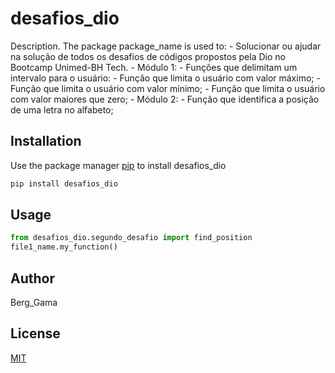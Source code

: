 # desafios_dio

Description. 
The package package_name is used to:
	- Solucionar ou ajudar na solução de todos os desafios de códigos propostos pela Dio no Bootcamp Unimed-BH Tech. 
	- Módulo 1:
	    - Funções que delimitam um intervalo para o usuário:
	        - Função que limita o usuário com valor máximo;
	        - Função que limita o usuário com valor mínimo; 
	        - Função que limita o usuário com valor maiores que zero;
	- Módulo 2:
	    - Função que identifica a posição de uma letra no alfabeto; 

## Installation

Use the package manager [pip](https://pip.pypa.io/en/stable/) to install desafios_dio

```bash
pip install desafios_dio
```

## Usage

```python
from desafios_dio.segundo_desafio import find_position
file1_name.my_function()
```

## Author
Berg_Gama

## License
[MIT](https://choosealicense.com/licenses/mit/)